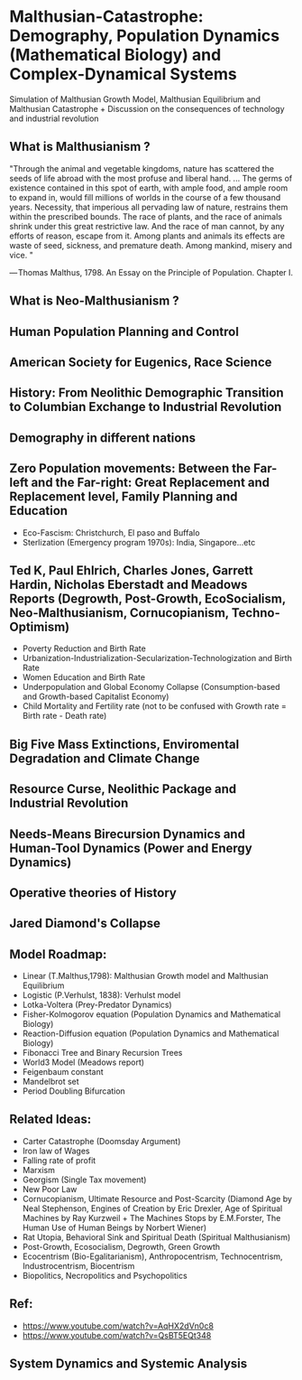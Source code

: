 # Malthusian-Catastrophe: Demography, Population Dynamics (Mathematical Biology) and Complex-Dynamical Systems
Simulation of Malthusian Growth Model,  Malthusian Equilibrium and Malthusian Catastrophe + Discussion on the consequences of technology and industrial revolution

## What is Malthusianism ?
"Through the animal and vegetable kingdoms, nature has scattered the seeds of life abroad with the most profuse and liberal hand. ... The germs of existence contained in this spot of earth, with ample food, and ample room to expand in, would fill millions of worlds in the course of a few thousand years. Necessity, that imperious all pervading law of nature, restrains them within the prescribed bounds. The race of plants, and the race of animals shrink under this great restrictive law. And the race of man cannot, by any efforts of reason, escape from it. Among plants and animals its effects are waste of seed, sickness, and premature death. Among mankind, misery and vice. "

— Thomas Malthus, 1798. An Essay on the Principle of Population. Chapter I.

## What is Neo-Malthusianism ?

## Human Population Planning and Control

## American Society for Eugenics, Race Science

## History: From Neolithic Demographic Transition to Columbian Exchange to Industrial Revolution

## Demography in different nations

## Zero Population movements: Between the Far-left and the Far-right: Great Replacement and Replacement level, Family Planning and Education
- Eco-Fascism: Christchurch, El paso and Buffalo
- Sterlization (Emergency program 1970s): India, Singapore...etc

## Ted K, Paul Ehlrich, Charles Jones, Garrett Hardin, Nicholas Eberstadt and Meadows Reports (Degrowth, Post-Growth, EcoSocialism, Neo-Malthusianism, Cornucopianism, Techno-Optimism)
- Poverty Reduction and Birth Rate
- Urbanization-Industrialization-Secularization-Technologization and Birth Rate
- Women Education and Birth Rate
- Underpopulation and Global Economy Collapse (Consumption-based and Growth-based Capitalist Economy)
- Child Mortality and Fertility rate (not to be confused with Growth rate = Birth rate - Death rate)

## Big Five Mass Extinctions, Enviromental Degradation and Climate Change

## Resource Curse, Neolithic Package and Industrial Revolution

## Needs-Means Birecursion Dynamics and Human-Tool Dynamics (Power and Energy Dynamics)

## Operative theories of History

## Jared Diamond's Collapse

## Model Roadmap:

- Linear (T.Malthus,1798): Malthusian Growth model and Malthusian Equilibrium
- Logistic (P.Verhulst, 1838): Verhulst model
- Lotka-Voltera (Prey-Predator Dynamics)
- Fisher-Kolmogorov equation (Population Dynamics and Mathematical Biology)
- Reaction-Diffusion equation (Population Dynamics and Mathematical Biology)
- Fibonacci Tree and Binary Recursion Trees
- World3 Model (Meadows report)
- Feigenbaum constant
- Mandelbrot set
- Period Doubling Bifurcation

## Related Ideas:
- Carter Catastrophe (Doomsday Argument)
- Iron law of Wages
- Falling rate of profit
- Marxism
- Georgism (Single Tax movement)
- New Poor Law
- Cornucopianism, Ultimate Resource and Post-Scarcity (Diamond Age by Neal Stephenson, Engines of Creation by Eric Drexler, Age of Spiritual Machines by Ray Kurzweil + The Machines Stops by E.M.Forster, The Human Use of Human Beings by Norbert Wiener)
- Rat Utopia, Behavioral Sink and Spiritual Death (Spiritual Malthusianism)
- Post-Growth, Ecosocialism, Degrowth, Green Growth
- Ecocentrism (Bio-Egalitarianism), Anthropocentrism, Technocentrism, Industrocentrism, Biocentrism
- Biopolitics, Necropolitics and Psychopolitics

## Ref: 
- https://www.youtube.com/watch?v=AqHX2dVn0c8
- https://www.youtube.com/watch?v=QsBT5EQt348


## System Dynamics and Systemic Analysis
